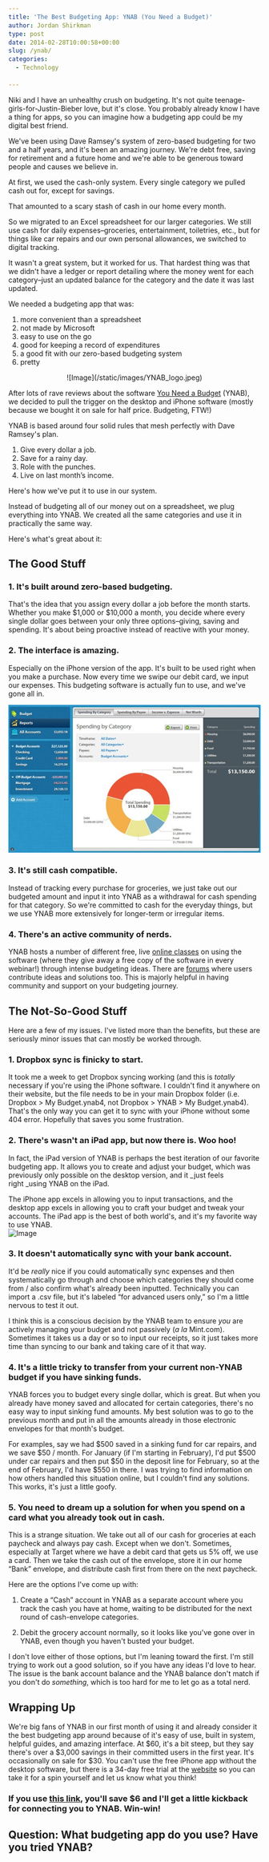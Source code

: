 ```yaml
---
title: 'The Best Budgeting App: YNAB (You Need a Budget)'
author: Jordan Shirkman
type: post
date: 2014-02-28T10:00:58+00:00
slug: /ynab/
categories:
  - Technology

---
```

Niki and I have an unhealthy crush on budgeting. It's not quite teenage-girls-for-Justin-Bieber love, but it's close. You probably already know I have a thing for apps, so you can imagine how a budgeting app could be my digital best friend.

We've been using Dave Ramsey's system of zero-based budgeting for two and a half years, and it's been an amazing journey. We're debt free, saving for retirement and a future home and we're able to be generous toward people and causes we believe in.

At first, we used the cash-only system. Every single category we pulled cash out for, except for savings.

That amounted to a scary stash of cash in our home every month.

So we migrated to an Excel spreadsheet for our larger categories. We still use cash for daily expenses–groceries, entertainment, toiletries, etc., but for things like car repairs and our own personal allowances, we switched to digital tracking.

It wasn't a great system, but it worked for us. That hardest thing was that we didn't have a ledger or report detailing where the money went for each category–just an updated balance for the category and the date it was last updated.

We needed a budgeting app that was:

  1. more convenient than a spreadsheet
  2. not made by Microsoft
  3. easy to use on the go
  4. good for keeping a record of expenditures
  5. a good fit with our zero-based budgeting system
  6. pretty

<p style="text-align: center;">
  ![Image](/static/images/YNAB_logo.jpeg)
</p>

After lots of rave reviews about the software [You Need a Budget](http://ynab.com) (YNAB), we decided to pull the trigger on the desktop and iPhone software (mostly because we bought it on sale for half price. Budgeting, FTW!)

YNAB is based around four solid rules that mesh perfectly with Dave Ramsey's plan.

  1. Give every dollar a job.
  2. Save for a rainy day.
  3. Role with the punches.
  4. Live on last month’s income.

Here's how we've put it to use in our system.

<!--more-->

Instead of budgeting all of our money out on a spreadsheet, we plug everything into YNAB. We created all the same categories and use it in practically the same way.

Here's what's great about it:

## The Good Stuff

### 1. It's built around zero-based budgeting.

That's the idea that you assign every dollar a job before the month starts. Whether you make $1,000 or $10,000 a month, you decide where every single dollar goes between your only three options–giving, saving and spending. It's about being proactive instead of reactive with your money.

### 2. The interface is amazing.

Especially on the iPhone version of the app. It's built to be used right when you make a purchase. Now every time we swipe our debit card, we input our expenses. This budgeting software is actually fun to use, and we've gone all in.

![Image](/static/images/ynab4_report_spending_category1.jpeg) 

### 3. It's still cash compatible.

Instead of tracking every purchase for groceries, we just take out our budgeted amount and input it into YNAB as a withdrawal for cash spending for that category. So we're committed to cash for the everyday things, but we use YNAB more extensively for longer-term or irregular items.

### 4. There's an active community of nerds.

YNAB hosts a number of different free, live [online classes](https://www.youneedabudget.com/support/training-and-education) on using the software (where they give away a free copy of the software in every webinar!) through intense budgeting ideas. There are [forums](http://forum.youneedabudget.com) where users contribute ideas and solutions too. This is majorly helpful in having community and support on your budgeting journey.

## The Not-So-Good Stuff

Here are a few of my issues. I've listed more than the benefits, but these are seriously minor issues that can mostly be worked through.

### 1. Dropbox sync is finicky to start.

It took me a week to get Dropbox syncing working (and this is _totally_ necessary if you're using the iPhone software. I couldn't find it anywhere on their website, but the file needs to be in your main Dropbox folder (i.e. Dropbox > My Budget.ynab4, not Dropbox > YNAB > My Budget.ynab4). That's the only way you can get it to sync with your iPhone without some 404 error. Hopefully that saves you some frustration.

### 2. There's wasn't an iPad app, but now there is. Woo hoo!

In fact, the iPad version of YNAB is perhaps the best iteration of our favorite budgeting app. It allows you to create and adjust your budget, which was previously only possible on the desktop version, and it _just feels right _using YNAB on the iPad.

The iPhone app excels in allowing you to input transactions, and the desktop app excels in allowing you to craft your budget and tweak your accounts. The iPad app is the best of both world's, and it's my favorite way to use YNAB.  
![Image](/static/images/IMG_0123.jpeg) 

### 3. It doesn't automatically sync with your bank account.

It'd be _really_ nice if you could automatically sync expenses and then systematically go through and choose which categories they should come from / also confirm what's already been inputted. Technically you can import a .csv file, but it's labeled &#8220;for advanced users only,&#8221; so I'm a little nervous to test it out.

I think this is a conscious decision by the YNAB team to ensure _you_ are actively managing your budget and not passively (_a la_ Mint.com). Sometimes it takes us a day or so to input our receipts, so it just takes more time than syncing to our bank and taking care of it that way.

### 4. It's a little tricky to transfer from your current non-YNAB budget if you have sinking funds.

YNAB forces you to budget every single dollar, which is great. But when you already have money saved and allocated for certain categories, there's no easy way to input sinking fund amounts. My best solution was to go to the previous month and put in all the amounts already in those electronic envelopes for that month's budget.

For examples, say we had $500 saved in a sinking fund for car repairs, and we save $50 / month. For January (if I'm starting in February), I'd put $500 under car repairs and then put $50 in the deposit line for February, so at the end of February, I'd have $550 in there. I was trying to find information on how others handled this situation online, but I couldn't find any solutions. This works, it's just a little goofy.

### 5. You need to dream up a solution for when you spend on a card what you already took out in cash.

This is a strange situation. We take out all of our cash for groceries at each paycheck and always pay cash. Except when we don't. Sometimes, especially at Target where we have a debit card that gets us 5% off, we use a card. Then we take the cash out of the envelope, store it in our home &#8220;Bank&#8221; envelope, and distribute cash first from there on the next paycheck.

Here are the options I've come up with:

1. Create a &#8220;Cash&#8221; account in YNAB as a separate account where you track the cash you have at home, waiting to be distributed for the next round of cash-envelope categories.

2. Debit the grocery account normally, so it looks like you've gone over in YNAB, even though you haven't busted your budget.

I don't love either of those options, but I'm leaning toward the first. I'm still trying to work out a good solution, so if you have any ideas I'd love to hear. The issue is the bank account balance and the YNAB balance don't match if you don't do _something_, which is too hard for me to let go as a total nerd.

## Wrapping Up

We're big fans of YNAB in our first month of using it and already consider it the best budgeting app around because of it's easy of use, built in system, helpful guides, and amazing interface. At $60, it's a bit steep, but they say there's over a $3,000 savings in their committed users in the first year. It's occasionally on sale for $30. You can't use the free iPhone app without the desktop software, but there is a 34-day free trial at the [website](http://ynab.com) so you can take it for a spin yourself and let us know what you think!

### If you use [this link](http://ynab.refr.cc/B4QQBWJ), you'll save $6 and I'll get a little kickback for connecting you to YNAB. Win-win!

## Question: What budgeting app do you use? Have you tried YNAB?
